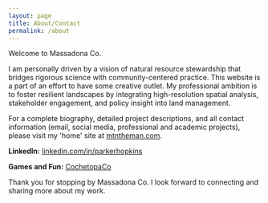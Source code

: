 ```yaml
---
layout: page
title: About/Contact
permalink: /about
---
```


Welcome to Massadona Co.

I am personally driven by a vision of natural resource stewardship that bridges rigorous science with community-centered practice. This website is a part of an effort to have some creative outlet. My professional ambition is to foster resilient landscapes by integrating high-resolution spatial analysis, stakeholder engagement, and policy insight into land management.

For a complete biography, detailed project descriptions, and all contact information (email, social media, professional and academic projects), please visit my 'home' site at [mtntheman.com](https://mtntheman.com).

<strong>LinkedIn:</strong> [linkedin.com/in/parkerhopkins](https://www.linkedin.com/in/parkerhopkins)

<strong>Games and Fun:</strong> [CochetopaCo](https://www.cochetopa.co)

Thank you for stopping by Massadona Co. I look forward to connecting and sharing more about my work.
